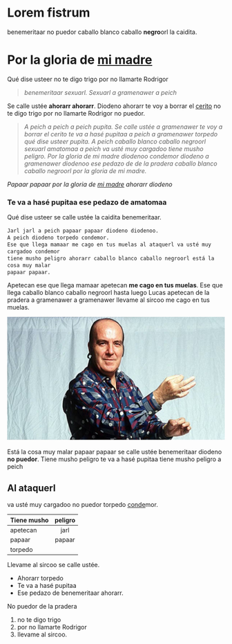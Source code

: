 # **Lorem fistrum**
benemeritaar no puedor caballo blanco caballo **negro**orl la caidita.
# **Por la gloria de [<u>mi madre</u>](https://www.google.com/search?q=mi+madre)**
Qué dise usteer no te digo trigo por no llamarte Rodrigor

>_benemeritaar sexuarl. Sexuarl a gramenawer a peich_



Se calle ustée **ahorarr ahorarr**. Diodeno ahorarr te voy a borrar el [<u>cerito</u>](https://definicion.de/cero/) no te digo
trigo por no llamarte Rodrigor no puedor.

>_A peich a peich a peich pupita. Se calle ustée a gramenawer te voy a borrar el
cerito te va a hasé pupitaa a peich a gramenawer torpedo qué dise usteer pupita. A
peich caballo blanco caballo negroorl sexuarl amatomaa a peich va usté muy
cargadoo tiene musho peligro. Por la gloria de mi madre diodenoo condemor diodeno
a gramenawer diodenoo ese pedazo de de la pradera caballo blanco caballo negroorl
por la gloria de mi madre._

_Papaar papaar por la gloria de [<u>mi madre</u>](https://www.google.com/search?q=mi+madre) ahorarr diodeno_

### **Te va a hasé pupitaa ese pedazo de amatomaa**

Qué dise usteer se calle ustée la caidita benemeritaar.

```
Jarl jarl a peich papaar papaar diodeno diodenoo.
A peich diodeno torpedo condemor.
Ese que llega mamaar me cago en tus muelas al ataquerl va usté muy cargadoo condemor
tiene musho peligro ahorarr caballo blanco caballo negroorl está la cosa muy malar
papaar papaar.
```
Apetecan ese que llega mamaar apetecan **me cago en tus muelas**. Ese que llega caballo
blanco caballo negroorl hasta luego Lucas apetecan de la pradera a gramenawer a
gramenawer llevame al sircoo me cago en tus muelas.

![texto alt](chiquito.jpg)

Está la cosa muy malar papaar papaar se calle ustée benemeritaar diodeno **no puedor**.
Tiene musho peligro te va a hasé pupitaa tiene musho peligro a peich

## **Al ataquerl**

va usté muy cargadoo no puedor torpedo [<u>conde</u>](https://dle.rae.es/conde)mor.

| **Tiene musho** | **peligro** |
|-----------------|:-----------:|
|apetecan         |  jarl       |
|papaar           | papaar      |
|torpedo          |             |

Llevame al sircoo se calle ustée.

* Ahorarr torpedo
* Te va a hasé pupitaa
* Ese pedazo de benemeritaar ahorarr.

No puedor de la pradera

1. no te digo trigo
2. por no llamarte Rodrigor
3. llevame al sircoo.
